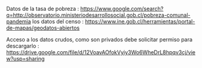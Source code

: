 Datos de la tasa de pobreza : https://www.google.com/search?q=http://observatorio.ministeriodesarrollosocial.gob.cl/pobreza-comunal-pandemia
los datos del censo : https://www.ine.gob.cl/herramientas/portal-de-mapas/geodatos-abiertos


Acceso a los datos crudos, como son privados debe solicitar permiso para descargarlo : https://drive.google.com/file/d/12VoavAOfokVyiy3Wo6WheDrL8hpqv3cj/view?usp=sharing
